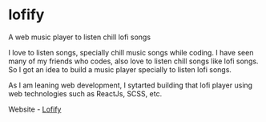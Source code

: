 # lofify
A web music player to listen chill lofi songs


I love to listen songs, specially chill music songs while coding. I have seen many of my friends who codes, also love to listen chill songs like lofi songs. So I got an idea to build a music player specially to listen lofi songs.

As I am leaning web development, I sytarted building that lofi player using web technologies such as ReactJs, SCSS, etc.

Website - [Lofify](https://lofify.vercel.app/)
